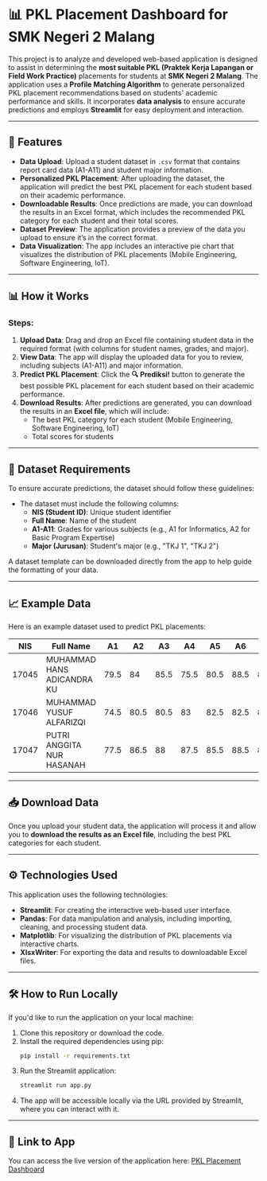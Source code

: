 # 📊 PKL Placement Dashboard for SMK Negeri 2 Malang

This project is to analyze and developed web-based application is designed to assist in determining the **most suitable PKL (Praktek Kerja Lapangan or Field Work Practice)** placements for students at **SMK Negeri 2 Malang**. The application uses a **Profile Matching Algorithm** to generate personalized PKL placement recommendations based on students' academic performance and skills. It incorporates **data analysis** to ensure accurate predictions and employs **Streamlit** for easy deployment and interaction.

---

## 🚀 Features

- **Data Upload**: Upload a student dataset in `.csv` format that contains report card data (A1-A11) and student major information.
- **Personalized PKL Placement**: After uploading the dataset, the application will predict the best PKL placement for each student based on their academic performance.
- **Downloadable Results**: Once predictions are made, you can download the results in an Excel format, which includes the recommended PKL category for each student and their total scores.
- **Dataset Preview**: The application provides a preview of the data you upload to ensure it’s in the correct format.
- **Data Visualization**: The app includes an interactive pie chart that visualizes the distribution of PKL placements (Mobile Engineering, Software Engineering, IoT).

---

## 📊 How it Works

### Steps:

1. **Upload Data**: Drag and drop an Excel file containing student data in the required format (with columns for student names, grades, and major).
2. **View Data**: The app will display the uploaded data for you to review, including subjects (A1-A11) and major information.
3. **Predict PKL Placement**: Click the **🔍 Prediksi!** button to generate the best possible PKL placement for each student based on their academic performance.
4. **Download Results**: After predictions are generated, you can download the results in an **Excel file**, which will include:
   - The best PKL category for each student (Mobile Engineering, Software Engineering, IoT)
   - Total scores for students

---

## 📁 Dataset Requirements

To ensure accurate predictions, the dataset should follow these guidelines:

- The dataset must include the following columns:
  - **NIS (Student ID)**: Unique student identifier
  - **Full Name**: Name of the student
  - **A1-A11**: Grades for various subjects (e.g., A1 for Informatics, A2 for Basic Program Expertise)
  - **Major (Jurusan)**: Student's major (e.g., "TKJ 1", "TKJ 2")

A dataset template can be downloaded directly from the app to help guide the formatting of your data.

---

## 📈 Example Data

Here is an example dataset used to predict PKL placements:

| **NIS** | **Full Name**        | **A1** | **A2** | **A3** | **A4** | **A5** | **A6** | **A7** | **A8** | **A9** | **A10** | **A11** | **Major** |
| ------------- | -------------------------- | ------------ | ------------ | ------------ | ------------ | ------------ | ------------ | ------------ | ------------ | ------------ | ------------- | ------------- | --------------- |
| 17045         | MUHAMMAD HANS ADICANDRA KU | 79.5         | 84           | 85.5         | 75.5         | 80.5         | 88.5         | 85           | 76           | 88           | 92            | 4.4           | TKJ 1           |
| 17046         | MUHAMMAD YUSUF ALFARIZQI   | 74.5         | 80.5         | 80.5         | 83           | 82.5         | 82.5         | 82.5         | 84           | 75           | 80            | 3             | TKJ 2           |
| 17047         | PUTRI ANGGITA NUR HASANAH  | 77.5         | 86.5         | 88           | 87.5         | 85.5         | 88.5         | 89.5         | 79.5         | 90           | 85            | 2.5           | TKJ 3           |

---

## 📥 Download Data

Once you upload your student data, the application will process it and allow you to **download the results as an Excel file**, including the best PKL categories for each student.

---

## ⚙️ Technologies Used

This application uses the following technologies:

- **Streamlit**: For creating the interactive web-based user interface.
- **Pandas**: For data manipulation and analysis, including importing, cleaning, and processing student data.
- **Matplotlib**: For visualizing the distribution of PKL placements via interactive charts.
- **XlsxWriter**: For exporting the data and results to downloadable Excel files.

---

## 🛠️ How to Run Locally

If you'd like to run the application on your local machine:

1. Clone this repository or download the code.
2. Install the required dependencies using pip:
   ```bash
   pip install -r requirements.txt
   ```
3. Run the Streamlit application:
   ```bash
   streamlit run app.py
   ```
4. The app will be accessible locally via the URL provided by Streamlit, where you can interact with it.

---

## 🔗 Link to App

You can access the live version of the application here: [PKL Placement Dashboard](https://penempatanpklsmkn2malang.streamlit.app/)
